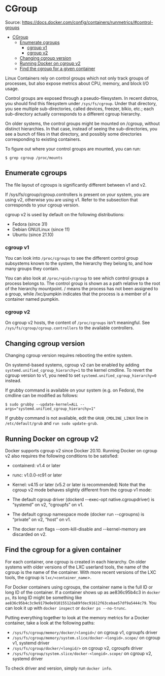 # CGroup

Source: <https://docs.docker.com/config/containers/runmetrics/#control-groups>

- [CGroup](#cgroup)
  - [Enumerate cgroups](#enumerate-cgroups)
    - [cgroup v1](#cgroup-v1)
    - [cgroup v2](#cgroup-v2)
  - [Changing cgroup version](#changing-cgroup-version)
  - [Running Docker on cgroup v2](#running-docker-on-cgroup-v2)
  - [Find the cgroup for a given container](#find-the-cgroup-for-a-given-container)

Linux Containers rely on control groups which not only track groups of processes, but also expose metrics about CPU, memory, and block I/O  usage.

Control groups are exposed through a pseudo-filesystem. In recent distros, you should find this filesystem under `/sys/fs/cgroup`. Under that directory, you see multiple sub-directories, called devices, freezer, blkio, etc.; each sub-directory actually corresponds to a different cgroup hierarchy.

On older systems, the control groups might be mounted on /cgroup, without distinct hierarchies. In that case, instead of seeing the sub-directories, you see a bunch of files in that directory, and possibly some directories corresponding to existing containers.

To figure out where your control groups are mounted, you can run:

```shell
$ grep cgroup /proc/mounts
```

## Enumerate cgroups

The file layout of cgroups is significantly different between v1 and v2.

If /sys/fs/cgroup/cgroup.controllers is present on your system, you are using v2, otherwise you are using v1. Refer to the subsection that corresponds to your cgroup version.

cgroup v2 is used by default on the following distributions:

- Fedora (since 31)
- Debian GNU/Linux (since 11)
- Ubuntu (since 21.10)

### cgroup v1

You can look into `/proc/cgroups` to see the different control group subsystems known to the system, the hierarchy they belong to, and how many groups they contain.

You can also look at `/proc/<pid>/cgroup` to see which control groups a process belongs to. The control group is shown as a path relative to the root of the hierarchy mountpoint. / means the process has not been assigned to a group, while /lxc/pumpkin indicates that the process is a member of a container named pumpkin.

### cgroup v2

On cgroup v2 hosts, the content of `/proc/cgroups` isn’t meaningful. See `/sys/fs/cgroup/cgroup.controllers` to the available controllers.

## Changing cgroup version

Changing cgroup version requires rebooting the entire system.

On systemd-based systems, cgroup v2 can be enabled by adding `systemd.unified_cgroup_hierarchy=1` to the kernel cmdline. To revert the cgroup version to v1, you need to set `systemd.unified_cgroup_hierarchy=0` instead.

If grubby command is available on your system (e.g. on Fedora), the cmdline can be modified as follows:

```shell
$ sudo grubby --update-kernel=ALL --args="systemd.unified_cgroup_hierarchy=1"
```

If grubby command is not available, edit the `GRUB_CMDLINE_LINUX` line in `/etc/default/grub` and `run sudo update-grub`.

## Running Docker on cgroup v2

Docker supports cgroup v2 since Docker 20.10. Running Docker on cgroup v2 also requires the following conditions to be satisfied:

- containerd: v1.4 or later
- runc: v1.0.0-rc91 or later
- Kernel: v4.15 or later (v5.2 or later is recommended)
Note that the cgroup v2 mode behaves slightly different from the cgroup v1 mode:

- The default cgroup driver (dockerd --exec-opt native.cgroupdriver) is “systemd” on v2, “cgroupfs” on v1.
- The default cgroup namespace mode (docker run --cgroupns) is “private” on v2, “host” on v1.
- The docker run flags --oom-kill-disable and --kernel-memory are discarded on v2.

## Find the cgroup for a given container

For each container, one cgroup is created in each hierarchy. On older systems with older versions of the LXC userland tools, the name of the cgroup is the name of the container. With more recent versions of the LXC tools, the cgroup is `lxc/<container_name`>.

For Docker containers using cgroups, the container name is the full ID or long ID of the container. If a container shows up as ae836c95b4c3 in `docker ps`, its long ID might be something like `ae836c95b4c3c9e9179e0e91015512da89fdec91612f63cebae57df9a5444c79`. You can look it up with `docker inspect` or `docker ps --no-trunc`.

Putting everything together to look at the memory metrics for a Docker container, take a look at the following paths:

- `/sys/fs/cgroup/memory/docker/<longid>/` on cgroup v1, cgroupfs driver
- `/sys/fs/cgroup/memory/system.slice/docker-<longid>.scope/` on cgroup v1, systemd driver
- `/sys/fs/cgroup/docker/<longid/>` on cgroup v2, cgroupfs driver
- `/sys/fs/cgroup/system.slice/docker-<longid>.scope/` on cgroup v2, systemd driver

To check driver and version, simply run `docker info`.
